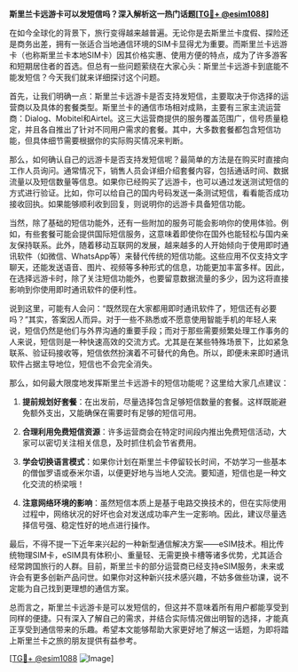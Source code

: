 **斯里兰卡远游卡可以发短信吗？深入解析这一热门话题[[TG💪+ @esim1088](https://t.me/s/esim1088)]**

在如今全球化的背景下，旅行变得越来越普遍。无论你是去斯里兰卡度假、探险还是商务出差，拥有一张适合当地通信环境的SIM卡显得尤为重要。而斯里兰卡远游卡（也称斯里兰卡本地SIM卡）因其价格实惠、使用方便的特点，成为了许多游客和短期居住者的首选。但总有一些问题萦绕在大家心头：斯里兰卡远游卡到底能不能发短信？今天我们就来详细探讨这个问题。

首先，让我们明确一点：斯里兰卡远游卡是否支持发短信，主要取决于你选择的运营商以及具体的套餐类型。斯里兰卡的通信市场相对成熟，主要有三家主流运营商：Dialog、Mobitel和Airtel。这三大运营商提供的服务覆盖范围广，信号质量稳定，并且各自推出了针对不同用户需求的套餐。其中，大多数套餐都包含短信功能，但具体细节需要根据你的实际购买情况来判断。

那么，如何确认自己的远游卡是否支持发短信呢？最简单的方法是在购买时直接向工作人员询问。通常情况下，销售人员会详细介绍套餐内容，包括通话时间、数据流量以及短信数量等信息。如果你已经购买了远游卡，也可以通过发送测试短信的方式进行验证。比如，你可以给自己的国内号码发送一条测试短信，看看能否成功接收回执。如果能够顺利收到回复，则说明你的远游卡具备短信功能。

当然，除了基础的短信功能外，还有一些附加的服务可能会影响你的使用体验。例如，有些套餐可能会提供国际短信服务，这意味着即使你在国外也能轻松与国内亲友保持联系。此外，随着移动互联网的发展，越来越多的人开始倾向于使用即时通讯软件（如微信、WhatsApp等）来替代传统的短信功能。这些应用不仅支持文字聊天，还能发送语音、图片、视频等多种形式的信息，功能更加丰富多样。因此，在选择远游卡时，除了关注短信功能外，也要留意数据流量的多少，因为这将直接影响到你使用即时通讯软件的便利性。

说到这里，可能有人会问：“既然现在大家都用即时通讯软件了，短信还有必要吗？”其实，答案因人而异。对于一些不熟悉或不愿意使用智能手机的年轻人来说，短信仍然是他们与外界沟通的重要手段；而对于那些需要频繁处理工作事务的人来说，短信则是一种快速高效的交流方式。尤其是在某些特殊场景下，比如紧急联系、验证码接收等，短信依然扮演着不可替代的角色。所以，即便未来即时通讯软件占据主导地位，短信也不会完全消失。

那么，如何最大限度地发挥斯里兰卡远游卡的短信功能呢？这里给大家几点建议：

1. **提前规划好套餐**：在出发前，尽量选择包含足够短信数量的套餐。这样既能避免额外支出，又能确保在需要时有足够的短信可用。
   
2. **合理利用免费短信资源**：许多运营商会在特定时间段内推出免费短信活动，大家可以密切关注相关信息，及时抓住机会节省费用。
   
3. **学会切换语言模式**：如果你计划在斯里兰卡停留较长时间，不妨学习一些基本的僧伽罗语或泰米尔语，以便更好地与当地人交流。要知道，短信也是一种文化交流的桥梁哦！

4. **注意网络环境的影响**：虽然短信本质上是基于电路交换技术的，但在实际使用过程中，网络状况的好坏也会对发送成功率产生一定影响。因此，建议尽量选择信号强、稳定性好的地点进行操作。

最后，不得不提一下近年来兴起的一种新型通信解决方案——eSIM技术。相比传统物理SIM卡，eSIM具有体积小、重量轻、无需更换卡槽等诸多优势，尤其适合经常跨国旅行的人群。目前，斯里兰卡的部分运营商已经支持eSIM服务，未来或许会有更多创新产品问世。如果你对这种新兴技术感兴趣，不妨多做些功课，说不定能为自己找到更理想的通信方案。

总而言之，斯里兰卡远游卡是可以发短信的，但这并不意味着所有用户都能享受到同样的便捷。只有深入了解自己的需求，并结合实际情况做出明智的选择，才能真正享受到通信带来的乐趣。希望本文能够帮助大家更好地了解这一话题，为即将踏上斯里兰卡之旅的朋友提供有益参考。

[[TG💪+ @esim1088](https://t.me/s/esim1088) ![Image](https://i.postimg.cc/4NQfJmqS/Snipaste-2025-05-13-00-14-12.png)]